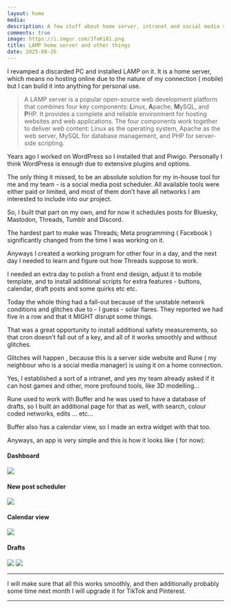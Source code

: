 ```yaml
---
layout: home
media: 
description: A few stuff about home server, intranet and social media scheduler 
comments: true
image: https://i.imgur.com/JfaKi81.png
title: LAMP home server and other things
date: 2025-08-26
---
```


I revamped a discarded PC and installed LAMP on it. It is a home server, which means no hosting online due to the nature of my connection ( mobile) but I can build it into anything for personal use.  

> A LAMP server is a popular open-source web development platform that combines four key components: **L**inux, **A**pache, **M**ySQL, and **P**HP. It provides a complete and reliable environment for hosting websites and web applications. The four components work together to deliver web content: Linux as the operating system, Apache as the web server, MySQL for database management, and PHP for server-side scripting.

Years ago I worked on WordPress so I installed that and Piwigo. Personally I think WordPress is enough due to extensive plugins and options. 

The only thing it missed, to be an absolute solution for my in-house tool for me and my team - is a social media post scheduler. All available tools were either paid or limited, and most of them don't have all networks I am interested to include into our project. 

So, I built that part on my own, and for now it schedules posts for Bluesky, Mastodon, Threads, Tumblr and Discord. 

The hardest part to make was Threads; Meta programming ( Facebook ) significantly changed from the time I was working on it. 

Anyways I created a working program for other four in a day, and the next day I needed to learn and figure out how Threads suppose to work. 

I needed an extra day to polish a front end design, adjust it to mobile template, and to install additional scripts for extra features - buttons, calendar, draft posts and some quirks etc etc. 

Today the whole thing had a fall-out because of the unstable network conditions and glitches due to - I guess - solar flares. They reported we had five in a row and that it MIGHT disrupt some things. 

That was a great opportunity to install additional safety measurements, so that cron doesn't fall out of a key, and all of it works smoothly and without glitches. 

Glitches will happen , because this is a server side website and Rune ( my neighbour who is a social media manager) is using it on a home connection.

Yes, I established a sort of a intranet, and yes my team already asked if it can host games and other, more profound tools, like 3D modelling...

Rune used to work with Buffer and he was used to have a database of drafts, so I built an additional page for that as well, with search, colour coded networks, edits ... etc...

Buffer also has a calendar view, so I made an extra widget with that too. 

Anyways, an app is very simple and this is how it looks like ( for now): 



#### Dashboard 

<img src="https://i.imgur.com/JfaKi81.png" class="img-thumbnail"/>

#### New post scheduler

<img src="https://i.imgur.com/HD43SKg.png" class="img-thumbnail"/>


#### Calendar view

<img src="https://i.imgur.com/Z8KhJuR.png" class="img-thumbnail"/>

#### Drafts 

<img src="https://i.imgur.com/FFFPbup.png" class="img-thumbnail"/>

<img src="https://i.imgur.com/t4hSBtc.png" class="img-thumbnail"/>

***

I will make sure that all this works smoothly, and then additionally probably some time next month I will upgrade it for TikTok and Pinterest. 

***
